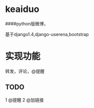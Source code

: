 keaiduo
=======

####python版微博，

基于django1.4,django-userena,bootstrap

实现功能
===
转发，评论，@提醒


TODO
---
1 @提醒
2 @加链接
